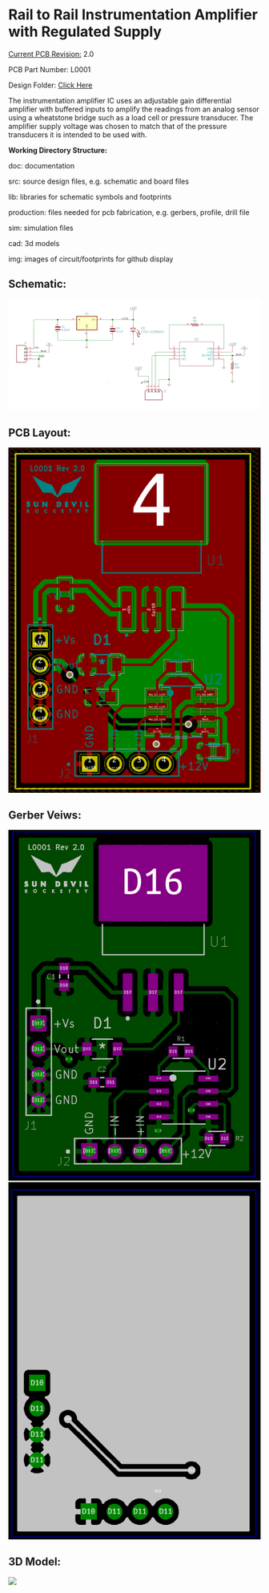 <h1>Rail to Rail Instrumentation Amplifier with Regulated Supply</h1>

<p><u>Current PCB Revision:</u> 2.0 <p>
<p>PCB Part Number: L0001</p>
<p>Design Folder: <a href="https://drive.google.com/drive/folders/1LhDJDFwJdzdXdzs4db-Y9qnFIhuEQvka">Click Here</a></p>

<p>The instrumentation amplifier IC uses an adjustable gain differential amplifier with buffered inputs to amplify the readings from an analog sensor using a wheatstone bridge such as a load cell or pressure transducer. The amplifier supply voltage was chosen to match that of the pressure transducers it is intended to be used with.</p>

<b>Working Directory Structure:</b>

<p>
   doc: documentation
   
   src: source design files, e.g. schematic and board files

   lib: libraries for schematic symbols and footprints

   production: files needed for pcb fabrication, e.g. gerbers, profile, drill file

   sim: simulation files 

   cad: 3d models
  
   img: images of circuit/footprints for github display 
</p>

<h2>Schematic:</h2>

<img src="img/schematic.png">

<h2>PCB Layout: </h2>
<img src="img/layout.png">

<h2>Gerber Veiws:</h2>
<img src="img/front.png">

<img src="img/bottom.png">

<h2> 3D Model: </h2>

<img src="img/Instrumentation-Amplifier-FRONT.png">
